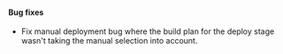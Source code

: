 #### Bug fixes
- Fix manual deployment bug where the build plan for the deploy stage wasn't taking the manual selection into account.
